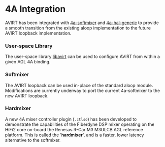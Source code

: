 4A Integration
===================

AVIRT has been integrated with [4a-softmixer](https://github.com/iotbzh/4a-softmixer)
and [4a-hal-generic](https://github.com/iotbzh/4a-hal-generic) to provide a smooth
transition from the existing aloop implementation to the future AVIRT loopback implementation.

### User-space Library

The user-space library [libavirt](https://github.com/fiberdyne/libavirt) can be used to configure AVIRT from within a given AGL 4A binding.

### Softmixer

The AVIRT loopback can be used in-place of the standard aloop module. Modifications are currently underway
to port the current 4a-softmixer to the new AVIRT loopback.

### Hardmixer

A new 4A mixer controller plugin (`.ctlso`) has been developed to demonstrate the capabilities of the
Fiberdyne DSP mixer operating on the HiFi2 core on-board the Renesas R-Car M3 M3ULCB
AGL reference platform. This is called the '**hardmixer**', and is a faster, lower
latency alternative to the softmixer.
